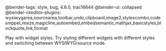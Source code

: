 @bender-tags: style, bug, 4.6.0, trac16644
@bender-ui: collapsed
@bender-ckeditor-plugins: wysiwygarea,sourcearea,toolbar,undo,clipboard,image2,stylescombo,codesnippet,resize,magicline,autoembed,embedsemantic,mathjax,basicstyles,blockquote,link,format

Play with widget styles. Try styling different widgets with different styles and switching between WYSIWYG/source mode.
